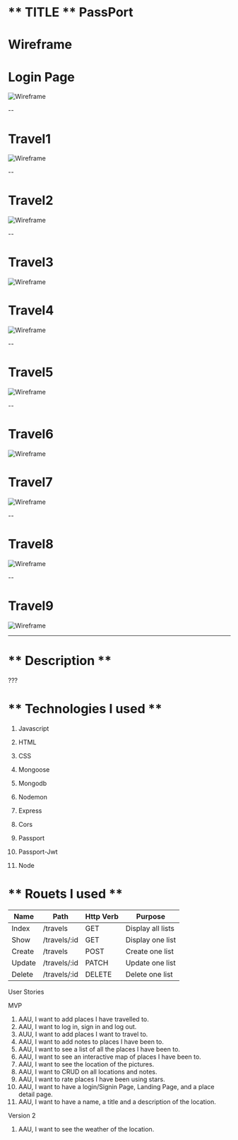# ** TITLE **  PassPort

# Wireframe
# Login Page
![Wireframe](assets/login.jpeg)

--
# Travel1
![Wireframe](assets/travel1.jpeg)

--
# Travel2
![Wireframe](assets/travel2.jpeg)

--
# Travel3
![Wireframe](assets/travel3.jpeg)

# Travel4
![Wireframe](assets/travel4.jpeg)

--
# Travel5
![Wireframe](assets/travel5.jpeg)

--
# Travel6
![Wireframe](assets/travel6.jpeg)

# Travel7
![Wireframe](assets/travel7.jpeg)

--
# Travel8
![Wireframe](assets/travel8.jpeg)

--
# Travel9
![Wireframe](assets/travel9.jpeg)



---
# ** Description ** 

???

# ** Technologies I used ** 

1. Javascript

2.  HTML

3.  CSS

4.  Mongoose

5.  Mongodb

6.  Nodemon

7. Express

8. Cors

9. Passport

10. Passport-Jwt

11. Node

# ** Rouets I used ** 
| Name | Path | Http Verb | Purpose |
| --- | --- | --- | --- |
| Index | /travels | GET | Display all lists |
| Show | /travels/:id | GET | Display one list |
| Create | /travels | POST | Create one list |
| Update | /travels/:id | PATCH | Update one list |
| Delete | /travels/:id | DELETE | Delete one list |






User Stories

 MVP
  1. AAU, I want to add places I have travelled to. 
  2. AAU, I want to log in, sign in and log out. 
  3. AUU, I want to add places I want to travel to. 
  4. AAU, I want to add notes to places I have been to.
  5. AAU, I want to see a list of all the places I have been to. 
  6. AAU, I want to see an interactive map of places I have been to. 
  7. AAU, I want to see the location of the pictures. 
  8. AAU, I want to CRUD on all locations and notes. 
  9. AAU, I want to rate places I have been using stars.
  10. AAU, I want to have a login/Signin Page, Landing Page, and a place detail page. 
  11. AAU, I want to have a name, a title and a description of the location.   

  Version 2
  1. AAU, I want to see the weather of the location. 





